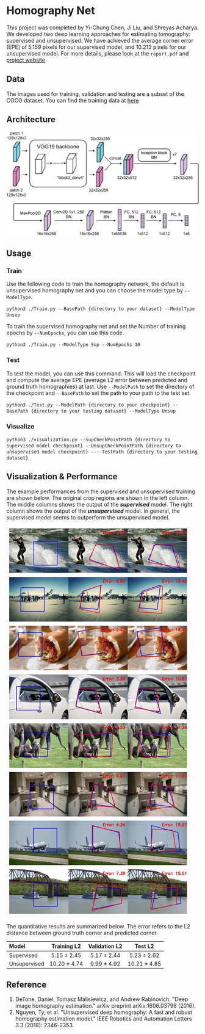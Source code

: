 # Homography Net
This project was completed by Yi-Chung Chen, Ji Liu, and Shreyas Acharya. We developed two deep learning approaches for estimating tomography: supervised and unsupervised. We have achieved the average corner error (EPE) of 5.159 pixels for our supervised model, and 10.213 pixels for our unsupervised model. For more details, please look at the `report.pdf` and [project website](https://cmsc733.github.io/2022/proj/p1/) 

## Data
The images used for training, validation and testing are a subset of the COCO dataset. You can find the training data at [here](https://drive.google.com/file/d/1bb1Lhct-aayTflfSFFHWS7FBi1Al9yRD/view?usp=sharing)
## Architecture
![](./figure/architecture.png)

## Usage
### Train
Use the following code to train the homography network, the default is unsupervised homography net and you can choose the model type by `--ModelType`.
```
python3 ./Train.py --BasePath {directory to your dataset} --ModelType Unsup
```

To train the supervised homography net and set the Number of training epochs by `--NumEpochs`, you can use this code.
```
python3 ./Train.py --ModelType Sup --NumEpochs 10
```

### Test
To test the model, you can use this command. This will load the checkpoint and compute the average EPE (average L2 error between predicted and ground truth homographies) at last. Use `--ModelPath` to set the directory of the checkpoint and `--BasePath` to set the path to your path to the test set.

```
python3 ./Test.py --ModelPath {directory to your checkpoint} --BasePath {directory to your testing dataset} --ModelType Unsup
```

### Visualize
```
python3 ./visualization.py --SupCheckPointPath {directory to supervised model checkpoint} --UnsupCheckPointPath {directory to unsupervised model checkpoint} ----TestPath {directory to your testing dataset}
```

## Visualization & Performance

The example performances from the supervised and unsupervised training are shown below. The original crop regions are shown in the left column. The middle columns shows the output of the ***supervised*** model. The right column shows the output of the ***unsupervised*** model. In general, the supervised model seems to outperform the unsupervised model. 

![](./figure/vis.jpeg)

The quantitative results are summarized below. The error refers to the L2 distance between ground truth corner and predicted corner. 


| Model       | Training L2     | Validation L2    |  Test L2        |
| :---        |    :----:       |     :----:       |    :----:       |
| Supervised  | 5.15 $\pm$ 2.45 | 5.17 $\pm$ 2.44  | 5.23 $\pm$ 2.62 |
| Unsupervised| 10.20 $\pm$ 4.74| 9.99 $\pm$ 4.92  | 10.21 $\pm$ 4.85|

## Reference
1. DeTone, Daniel, Tomasz Malisiewicz, and Andrew Rabinovich. "Deep image homography estimation." arXiv preprint arXiv:1606.03798 (2016).
2. Nguyen, Ty, et al. "Unsupervised deep homography: A fast and robust homography estimation model." IEEE Robotics and Automation Letters 3.3 (2018): 2346-2353.

